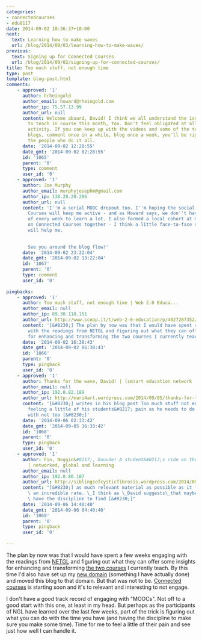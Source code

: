 ```yaml
---
categories:
- connectedcourses
- edu8117
date: 2014-09-02 10:36:37+10:00
next:
  text: Learning how to make waves
  url: /blog/2014/09/03/learning-how-to-make-waves/
previous:
  text: Signing up for Connected Courses
  url: /blog/2014/09/02/signing-up-for-connected-courses/
title: Too much stuff, not enough time
type: post
template: blog-post.html
comments:
    - approved: '1'
      author: hrheingold
      author_email: howard@rheingold.com
      author_ip: 75.57.13.99
      author_url: null
      content: Welcome aboard, David! I think we all understand the issue. I'm starting
        to teach in course this month, too. Don't feel obligated at all to engage in every
        activity. If you can keep up with the videos and some of the texts, read a couple
        blogs, comment once in a while, blog once a week, you'll be right in tune with
        the people who do it all.
      date: '2014-09-02 12:28:55'
      date_gmt: '2014-09-02 02:28:55'
      id: '1065'
      parent: '0'
      type: comment
      user_id: '0'
    - approved: '1'
      author: Joe Murphy
      author_email: murphyjosephm@gmail.com
      author_ip: 138.28.20.206
      author_url: null
      content: 'I''m a serial MOOC dropout too. I''m hoping the social rewards in Connected
        Courses will keep me active - and as Howard says, we don''t have to do every piece
        of every week to learn a lot. I also formed a local cohort at my school to work
        on Connected Courses together - I think a little face-to-face social accountability
        will help me.
    
    
        See you around the blog flow!'
      date: '2014-09-02 23:22:04'
      date_gmt: '2014-09-02 13:22:04'
      id: '1067'
      parent: '0'
      type: comment
      user_id: '0'
    
pingbacks:
    - approved: '1'
      author: Too much stuff, not enough time | Web 2.0 Educa...
      author_email: null
      author_ip: 89.30.118.151
      author_url: http://www.scoop.it/t/web-2-0-education/p/4027287352/2014/09/01/too-much-stuff-not-enough-time
      content: '[&#8230;] The plan by now was that I would have spent a few weeks engaging
        with the readings from NETGL and figuring out what they can offer some insights
        for enhancing and transforming the two courses I currently teach.&nbsp; [&#8230;]'
      date: '2014-09-02 16:38:43'
      date_gmt: '2014-09-02 06:38:43'
      id: '1066'
      parent: '0'
      type: pingback
      user_id: '0'
    - approved: '1'
      author: Thanks for the wave, David! | (sm)art education network
      author_email: null
      author_ip: 192.0.82.189
      author_url: http://mari4art.wordpress.com/2014/09/05/thanks-for-the-wave-david/
      content: '[&#8230;] writes in his blog post Too much stuff not enough time about
        feeling a little of his students&#8217; pain as he needs to do a million things
        with not too [&#8230;]'
      date: '2014-09-06 02:33:42'
      date_gmt: '2014-09-05 16:33:42'
      id: '1068'
      parent: '0'
      type: pingback
      user_id: '0'
    - approved: '1'
      author: Fin, Noggin&#8217;, Duuude! A student&#8217;s ride on the NGL super highway.
        | networked, global and learning
      author_email: null
      author_ip: 192.0.80.107
      author_url: http://siblingsofcysticfibrosis.wordpress.com/2014/09/06/fin-noggin-duuude-a-students-ride-on-the-ngl-super-highway/
      content: "[&#8230;] as much relevant material as possible as it flies past me at\
        \ an incredible rate. \_I think as \_David suggests\_that maybe the trick is to\
        \ have the discipline to find [&#8230;]"
      date: '2014-09-06 14:40:40'
      date_gmt: '2014-09-06 04:40:40'
      id: '1069'
      parent: '0'
      type: pingback
      user_id: '0'
    
---
```

The plan by now was that I would have spent a few weeks engaging with the readings from [NETGL](http://netgl.wordpress.com) and figuring out what they can offer some insights for enhancing and transforming [the two courses](/blog/2014/07/27/me-as-a-teacher/) I currently teach. By this time I'd also have set up my [new domain](http://djon.es/) (something I have actually done) and moved this blog to that domain. But that was not to be. [Connected courses](http://connectedcourses.net/) is starting soon and it's to relevant and interesting to not engage.

I don't have a good track record of engaging with "MOOCs". Not off to a good start with this one, at least in my head. But perhaps as the participants of NGL have learned over the last few weeks, part of the trick is figuring out what you can do with the time you have (and having the discipline to make sure you make some time). Time for me to feel a little of their pain and see just how well I can handle it.